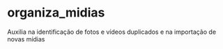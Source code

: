 # organiza_midias
Auxilia na identificação de fotos e vídeos duplicados e na importação de novas mídias
